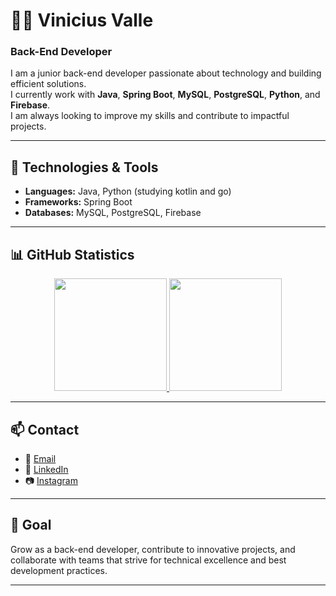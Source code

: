 
# 👨‍💻 Vinicius Valle

### Back-End Developer

I am a junior back-end developer passionate about technology and building efficient solutions.  
I currently work with **Java**, **Spring Boot**, **MySQL**, **PostgreSQL**, **Python**, and **Firebase**.  
I am always looking to improve my skills and contribute to impactful projects.

---

## 🚀 Technologies & Tools
- **Languages:** Java, Python (studying kotlin and go)
- **Frameworks:** Spring Boot  
- **Databases:** MySQL, PostgreSQL, Firebase  

---

## 📊 GitHub Statistics

<div align="center">
  <a href="https://github.com/viniciusvalledev">
    <img height="180em" src="https://github-readme-stats.vercel.app/api?username=viniciusvalledev&show_icons=true&theme=github_dark&include_all_commits=true&count_private=true"/>
    <img height="180em" src="https://github-readme-stats.vercel.app/api/top-langs/?username=viniciusvalledev&layout=compact&langs_count=7&theme=github_dark"/>
  </a>
</div>

---

## 📫 Contact

- 📧 [Email](mailto:contatoviniciusvalledev@gmail.com)  
- 💼 [LinkedIn](https://www.linkedin.com/in/viniciusvalledev/)  
- 📷 [Instagram](https://instagram.com/vinxvp)  

---

## 🌟 Goal
Grow as a back-end developer, contribute to innovative projects, and collaborate with teams that strive for technical excellence and best development practices.

---
